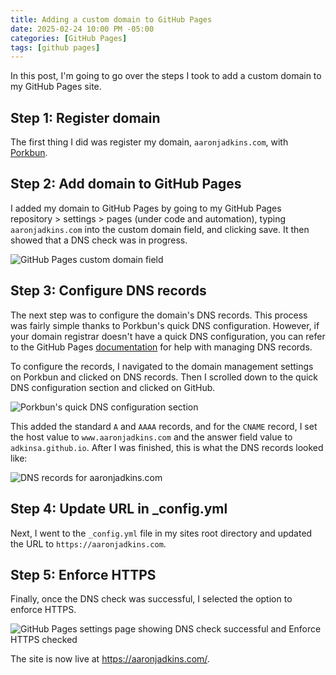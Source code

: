 ```yaml
---
title: Adding a custom domain to GitHub Pages
date: 2025-02-24 10:00 PM -05:00
categories: [GitHub Pages]
tags: [github pages]
---
```


In this post, I'm going to go over the steps I took to add a custom domain to my GitHub Pages site.

## Step 1: Register domain
The first thing I did was register my domain, `aaronjadkins.com`, with <a href="https://porkbun.com/" target="_blank">Porkbun</a>.

## Step 2: Add domain to GitHub Pages
I added my domain to GitHub Pages by going to my GitHub Pages repository > settings > pages (under code and automation), typing `aaronjadkins.com` into the custom domain field, and clicking save. It then showed that a DNS check was in progress.

![GitHub Pages custom domain field](https://res.cloudinary.com/do8uy1fxa/image/upload/v1740333794/adding-custom-domain-on-github-pages_erhbw2.png)

## Step 3: Configure DNS records
The next step was to configure the domain's DNS records. This process was fairly simple thanks to Porkbun's quick DNS configuration. However, if your domain registrar doesn't have a quick DNS configuration, you can refer to the GitHub Pages <a href="https://docs.github.com/en/pages" target="_blank">documentation</a> for help with managing DNS records.

To configure the records, I navigated to the domain management settings on Porkbun and clicked on DNS records. Then I scrolled down to the quick DNS configuration section and clicked on GitHub.

![Porkbun's quick DNS configuration section](https://res.cloudinary.com/do8uy1fxa/image/upload/v1740333844/porkbun-quick-dns-configuration_tejfjc.png)

This added the standard `A` and `AAAA` records, and for the `CNAME` record, I set the host value to `www.aaronjadkins.com` and the answer field value to `adkinsa.github.io`. After I was finished, this is what the DNS records looked like:

![DNS records for aaronjadkins.com](https://res.cloudinary.com/do8uy1fxa/image/upload/v1740333816/domain-dns-records_h5muzw.png)

## Step 4: Update URL in _config.yml
Next, I went to the `_config.yml` file in my sites root directory and updated the URL to `https://aaronjadkins.com`.

## Step 5: Enforce HTTPS
Finally, once the DNS check was successful, I selected the option to enforce HTTPS.

![GitHub Pages settings page showing DNS check successful and Enforce HTTPS checked](https://res.cloudinary.com/do8uy1fxa/image/upload/v1740454722/github-pages-settings-dns-check-successful-and-enforce-https-checked_placyj.png)

The site is now live at <a href="https://aaronjadkins.com/" target="_blank">https://aaronjadkins.com/</a>.